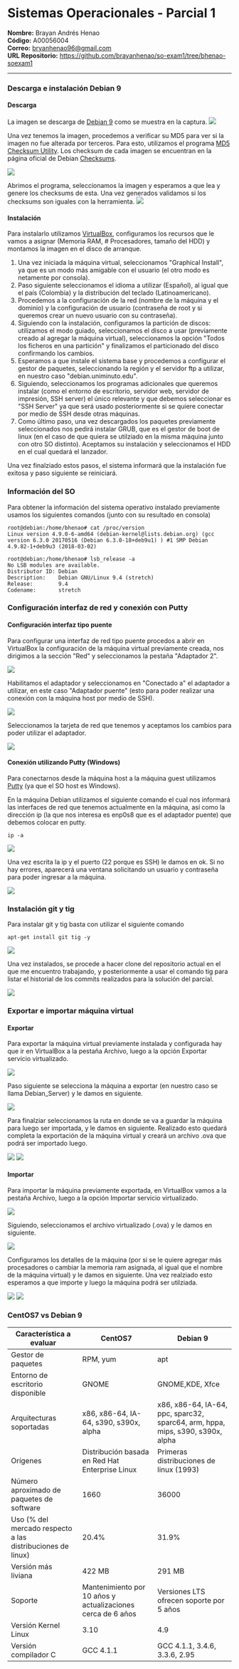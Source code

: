 # Sistemas Operacionales - Parcial 1
**Nombre:** Brayan Andrés Henao  
**Código:** A00056004  
**Correo:** bryanhenao96@gmail.com  
**URL Repositorio:** https://github.com/brayanhenao/so-exam1/tree/bhenao-soexam1 
___

### Descarga e instalación Debian 9

#### Descarga

La imagen se descarga de [Debian 9](https://cdimage.debian.org/debian-cd/current/amd64/iso-cd/debian-9.4.0-amd64-netinst.iso) como se muestra en la captura.
![](Screenshots/Descarga.png)

Una vez tenemos la imagen, procedemos a verificar su MD5 para ver si la imagen no fue alterada por terceros. Para esto, utilizamos el programa [MD5 Checksum Utility](https://download.cnet.com/MD5-SHA-Checksum-Utility/3001-2092_4-10911445.html). Los checksum de cada imagen se encuentran en la página oficial de Debian [Checksums](https://cdimage.debian.org/debian-cd/current/amd64/iso-cd/MD5SUMS).

![](Screenshots/MD5.png)

Abrimos el programa, seleccionamos la imagen y esperamos a que lea y genere los checksums de esta. Una vez generados validamos si los checksums son iguales con la herramienta.
![](Screenshots/MD5_OK.png)

#### Instalación

Para instalarlo utilizamos [VirtualBox](https://www.virtualbox.org/wiki/Downloads), configuramos los recursos que le vamos a asignar (Memoria RAM, # Procesadores, tamaño del HDD) y montamos la imagen en el disco de arranque.

1. Una vez iniciada la máquina virtual, seleccionamos "Graphical Install", ya que es un modo más amigable con el usuario (el otro modo es netamente por consola).
2. Paso siguiente seleccionamos el idioma a utilizar (Español), al igual que el país (Colombia) y la distribución del teclado (Latinoamericano).
3. Procedemos a la configuración de la red (nombre de la máquina y el dominio) y la configuración de usuario (contraseña de root y si queremos crear un nuevo usuario con su contraseña).
4. Siguiendo con la instalación, configuramos la partición de discos: utilizamos el modo guiado, seleccionamos el disco a usar (previamente creado al agregar la máquina virtual), seleccionamos la opción "Todos los ficheros en una partición" y finalizamos el particionado del disco confirmando los cambios.
5. Esperamos a que instale el sistema base y procedemos a configurar el gestor de paquetes, seleccionando la región y el servidor ftp a utilizar, en nuestro caso "debian.uniminuto.edu".
6. Siguiendo, seleccionamos los programas adicionales que queremos instalar (como el entorno de escritorio, servidor web, servidor de impresión, SSH server) el único relevante y que debemos seleccionar es "SSH Server" ya que será usado posteriormente si se quiere conectar por medio de SSH desde otras máquinas.
7. Como último paso, una vez descargados los paquetes previamente seleccionados nos pedirá instalar GRUB, que es el gestor de boot de linux (en el caso de que quiera se utilziado en la misma máquina junto con otro SO distinto). Aceptamos su instalación y seleccionamos el HDD en el cual quedará el lanzador.

Una vez finalziado estos pasos, el sistema informará que la instalación fue exitosa y paso siguiente se reiniciará.

### Información del SO
Para obtener la información del sistema operativo instalado previamente usamos los siguientes comandos (junto con su resultado en consola)

```console
root@debian:/home/bhenao# cat /proc/version
Linux version 4.9.0-6-amd64 (debian-kernel@lists.debian.org) (gcc version 6.3.0 20170516 (Debian 6.3.0-18+deb9u1) ) #1 SMP Debian 4.9.82-1+deb9u3 (2018-03-02)
```

```console
root@debian:/home/bhenao# lsb_release -a
No LSB modules are available.
Distributor ID: Debian
Description:    Debian GNU/Linux 9.4 (stretch)
Release:        9.4
Codename:       stretch
```

### Configuración interfaz de red y conexión con Putty

#### Configuración interfaz tipo puente
Para configurar una interfaz de red tipo puente procedos a abrir en VirtualBox la configuración de la máquina virtual previamente creada, nos dirigimos a la sección "Red" y seleccionamos la pestaña "Adaptador 2".

![](Screenshots/RED_1.png)

Habilitamos el adaptador y seleccionamos en "Conectado a" el adaptador a utilizar, en este caso "Adaptador puente" (esto para poder realizar una conexión con la máquina host por medio de SSH).

![](Screenshots/RED_2.png)

Seleccionamos la tarjeta de red que tenemos y aceptamos los cambios para poder utilizar el adaptador.

![](Screenshots/RED_3.png)

#### Conexión utilizando Putty (Windows)
Para conectarnos desde la máquina host a la máquina guest utilizamos [Putty](https://www.chiark.greenend.org.uk/~sgtatham/putty/latest.html) (ya que el SO host es Windows).

En la máquina Debian utilizamos el siguiente comando el cual nos informará las interfaces de red que tenemos actualmente en la máquina, así como la dirección ip (la que nos interesa es enp0s8 que es el adaptador puente) que debemos colocar en putty.
```console
ip -a
```
![](Screenshots/PUTTY_1.png)

Una vez escrita la ip y el puerto (22 porque es SSH) le damos en ok. Si no hay errores, aparecerá una ventana solicitando un usuario y contraseña para poder ingresar a la máquina.

![](Screenshots/PUTTY_3.png)

### Instalación git y tig
Para instalar git y tig basta con utilizar el siguiente comando
```console
apt-get install git tig -y
```

![](Screenshots/INSTALL_GIT_TIG.png)

Una vez instalados, se procede a hacer clone del repositorio actual en el que me encuentro trabajando, y posteriormente a usar el comando tig para listar el historial de los commits realizados para la solución del parcial.

![](Screenshots/TIG.png)

### Exportar e importar máquina virtual
#### Exportar
Para exportar la máquina virtual previamente instalada y configurada hay que ir en VirtualBox a la pestaña Archivo, luego a la opción Exportar servicio virtualizado.

![](Screenshots/EXPORT_1.png)

Paso siguiente se selecciona la máquina a exportar (en nuestro caso se llama Debian_Server) y le damos en siguiente.

![](Screenshots/EXPORT_2.png)

Para finalziar seleccionamos la ruta en donde se va a guardar la máquina para luego ser importada, y le damos en siguiente. Realizado esto quedará completa la exportación de la máquina virtual y creará un archivo .ova que podrá ser importado luego.

![](Screenshots/EXPORT_3.png)
![](Screenshots/EXPORT_4.png)

#### Importar
Para importar la máquina previamente exportada, en VirtualBox vamos a la pestaña Archivo, luego a la opción Importar servicio virtualizado.

![](Screenshots/IMPORT_1.png)

Siguiendo, seleccionamos el archivo virtualizado (.ova) y le damos en siguiente.

![](Screenshots/IMPORT_2.png)

Configuramos los detalles de la máquina (por si se le quiere agregar más procesadores o cambiar la memoria ram asignada, al igual que el nombre de la máquina virtual) y le damos en siguiente. Una vez realziado esto esperamos a que importe y luego la máquina podrá ser utilziada.

![](Screenshots/IMPORT_3.png)
![](Screenshots/IMPORT_4.png)

### CentOS7 vs Debian 9


| Característica a evaluar | CentOS7 | Debian 9 |
| ------- |----------|----------|
| Gestor de paquetes | RPM, yum | apt |
| Entorno de escritorio disponible | GNOME | GNOME,KDE, Xfce |
| Arquitecturas soportadas | x86, x86-64, IA-64, s390, s390x, alpha | x86, x86-64, IA-64, ppc, sparc32, sparc64, arm, hppa, mips, s390, s390x, alpha |
| Orígenes | Distribución basada en Red Hat Enterprise Linux | Primeras distribuciones de linux (1993) |
| Número aproximado de paquetes de software | 1660 | 36000 |
| Uso (% del mercado respecto a las distribuciones de linux) | 20.4% | 31.9% |
| Versión más liviana | 422 MB | 291 MB |
| Soporte | Mantenimiento por 10 años y actualizaciones cerca de 6 años | Versiones LTS ofrecen soporte por 5 años |
| Versión Kernel Linux | 3.10 | 4.9 |
| Versión compilador C | GCC 4.1.1 | GCC 4.1.1, 3.4.6, 3.3.6, 2.95 |
